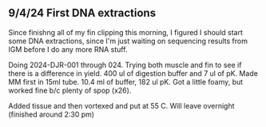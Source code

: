 ## 9/4/24 First DNA extractions

Since finishng all of my fin clipping this morning, I figured I should start some DNA extractions, since I'm just waiting on sequencing results from IGM before I do any more RNA stuff.

Doing 2024-DJR-001 through 024. Trying both muscle and fin to see if there is a difference in yield. 400 ul of digestion buffer and 7 ul of pK. Made MM first in 15ml tube. 10.4 ml of buffer, 182 ul 
pK. Got a little foamy, but worked fine b/c plenty of spop (x26). 

Added tissue and then vortexed and put at 55 C. Will leave overnight (finished around 2:30 pm)
